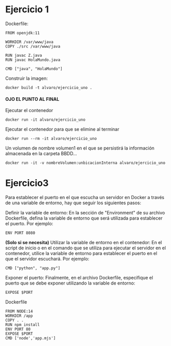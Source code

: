 # Ejercicio 1

Dockerfile:

    FROM openjdk:11

    WORKDIR /var/www/java
    COPY ./src /var/www/java

    RUN javac Z.java
    RUN javac HolaMundo.java

    CMD ["java", "HolaMundo"]
    

Construir la imagen: 

    docker build -t alvaro/ejercicio_uno .
    

#### OJO EL PUNTO AL FINAL
    
    
Ejecutar el contenedor 

    docker run -it alvaro/ejercicio_uno
    

Ejecutar el contenedor para que se elimine al terminar 

    docker run --rm -it alvaro/ejercicio_uno
    
    
Un volumen de nombre volumen1 en el que se persistirá la información 
almacenada en la carpeta BBDD...

    docker run -it -v nombreVolumen:unbicacionInterna alvaro/ejercicio_uno
    
# Ejercicio3

Para establecer el puerto en el que escucha un servidor en Docker a través de una variable de entorno, hay que seguir los siguientes pasos:

Definir la variable de entorno: En la sección de "Environment" de su archivo Dockerfile, defina la variable de entorno que será utilizada para establecer el puerto. Por ejemplo:


    ENV PORT 8080
    
**(Solo si se necesita)** Utilizar la variable de entorno en el contenedor: En el script de inicio o en el comando que se utiliza para ejecutar el servidor en el contenedor, utilice la variable de entorno para establecer el puerto en el que el servidor escuchará. Por ejemplo:


    CMD ["python", "app.py"]


Exponer el puerto: Finalmente, en el archivo Dockerfile, especifique el puerto que se debe exponer utilizando la variable de entorno:


    EXPOSE $PORT
    
    

Dockerfile

    FROM NODE:14
    WORKDIR /app
    COPY . .
    RUN npm install
    ENV PORT 80
    EXPOSE $PORT
    CMD ['node','app.mjs']
    
    

    

